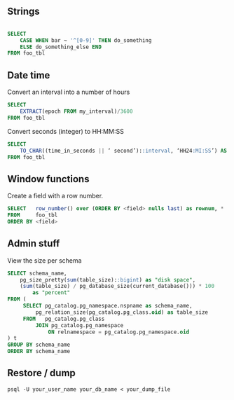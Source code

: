 ## Strings

```sql

SELECT 	
	CASE WHEN bar ~ '^[0-9]' THEN do_something
    ELSE do_something_else END 
FROM foo_tbl

```


## Date time

Convert an interval into a number of hours
```sql
SELECT 
	EXTRACT(epoch FROM my_interval)/3600
FROM foo_tbl
```

Convert seconds (integer) to HH:MM:SS
```sql
SELECT 
	TO_CHAR((time_in_seconds || ‘ second’)::interval, ‘HH24:MI:SS’) AS time_in_hhmmss 
FROM foo_tbl

```


## Window functions

Create a field with a row number.

```sql
SELECT   row_number() over (ORDER BY <field> nulls last) as rownum, *
FROM     foo_tbl
ORDER BY <field>
```

## Admin stuff

View the size per schema

```sql
SELECT schema_name,
    pg_size_pretty(sum(table_size)::bigint) as "disk space",
    (sum(table_size) / pg_database_size(current_database())) * 100
        as "percent"
FROM (
     SELECT pg_catalog.pg_namespace.nspname as schema_name,
         pg_relation_size(pg_catalog.pg_class.oid) as table_size
     FROM   pg_catalog.pg_class
         JOIN pg_catalog.pg_namespace
             ON relnamespace = pg_catalog.pg_namespace.oid
) t
GROUP BY schema_name
ORDER BY schema_name
```

## Restore / dump

```
psql -U your_user_name your_db_name < your_dump_file
```